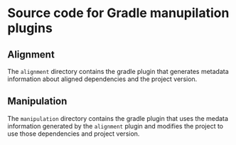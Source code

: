 # Source code for Gradle manupilation plugins

## Alignment

The `alignment` directory contains the gradle plugin that generates metadata information about aligned dependencies and the project version.

## Manipulation

The `manipulation` directory contains the gradle plugin that uses the medata information generated by the `alignment` plugin and modifies the project to use those dependencies and project version.
